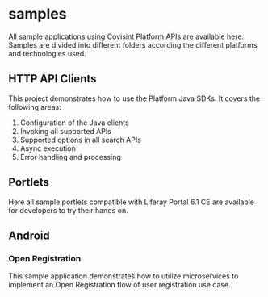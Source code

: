 # samples
All sample applications using Covisint Platform APIs are available here. Samples are divided into different folders according the different platforms and technologies used.
## HTTP API Clients
This project demonstrates how to use the Platform Java SDKs.  It covers the following areas:

1. Configuration of the Java clients
1. Invoking all supported APIs
1. Supported options in all search APIs
1. Async execution
1. Error handling and processing

## Portlets
Here all sample portlets compatible with Liferay Portal 6.1 CE are available for developers to try their hands on.
## Android
### Open Registration
This sample application demonstrates how to utilize microservices to implement an Open Registration flow of user registration use case.
